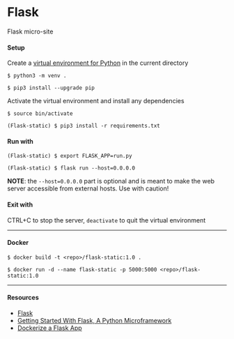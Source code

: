 # Flask
Flask micro-site

#### Setup
Create a [virtual environment for Python](https://docs.python.org/3/library/venv.html) in the current directory
```
$ python3 -m venv .

$ pip3 install --upgrade pip
```

Activate the virtual environment and install any dependencies
```
$ source bin/activate

(Flask-static) $ pip3 install -r requirements.txt
```

#### Run with
```
(Flask-static) $ export FLASK_APP=run.py

(Flask-static) $ flask run --host=0.0.0.0
```
**NOTE**: the `--host=0.0.0.0` part is optional and is meant to make the web server accessible from external hosts. Use with caution!

#### Exit with
CTRL+C to stop the server, `deactivate` to quit the virtual environment

____

#### Docker
```
$ docker build -t <repo>/flask-static:1.0 .

$ docker run -d --name flask-static -p 5000:5000 <repo>/flask-static:1.0
```

____

#### Resources
- [Flask](https://flask.palletsprojects.com/en/1.1.x/)
- [Getting Started With Flask, A Python Microframework](https://scotch.io/tutorials/getting-started-with-flask-a-python-microframework)
- [Dockerize a Flask App](https://dev.to/riverfount/dockerize-a-flask-app-17ag)

